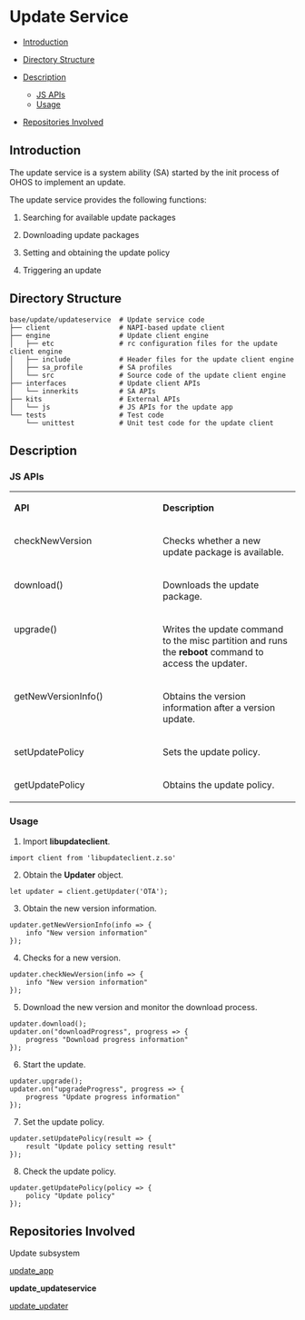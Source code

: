 # Update Service<a name="EN-US_TOPIC_0000001102254666"></a>

-   [Introduction](#section184mcpsimp)
-   [Directory Structure](#section193mcpsimp)
-   [Description](#section208mcpsimp)
    -   [JS APIs](#section210mcpsimp)
    -   [Usage](#section253mcpsimp)

-   [Repositories Involved](#section366mcpsimp)

## Introduction<a name="section184mcpsimp"></a>

The update service is a system ability \(SA\) started by the init process of OHOS to implement an update.

The update service provides the following functions:

1. Searching for available update packages

2. Downloading update packages

3. Setting and obtaining the update policy

4. Triggering an update

## Directory Structure<a name="section193mcpsimp"></a>

```
base/update/updateservice  # Update service code
├── client                 # NAPI-based update client
├── engine                 # Update client engine
│   ├── etc                # rc configuration files for the update client engine
│   ├── include            # Header files for the update client engine
│   ├── sa_profile         # SA profiles
│   └── src                # Source code of the update client engine
├── interfaces             # Update client APIs
│   └── innerkits          # SA APIs 
├── kits                   # External APIs
│   └── js                 # JS APIs for the update app
└── tests                  # Test code
    └── unittest           # Unit test code for the update client
```

## Description<a name="section208mcpsimp"></a>

### JS APIs<a name="section210mcpsimp"></a>

<a name="table212mcpsimp"></a>
<table><tbody><tr id="row217mcpsimp"><td class="cellrowborder" valign="top" width="52%"><p id="p219mcpsimp"><a name="p219mcpsimp"></a><a name="p219mcpsimp"></a><strong id="b6143153974418"><a name="b6143153974418"></a><a name="b6143153974418"></a>API</strong></p>
</td>
<td class="cellrowborder" valign="top" width="48%"><p id="p222mcpsimp"><a name="p222mcpsimp"></a><a name="p222mcpsimp"></a><strong id="b156019475446"><a name="b156019475446"></a><a name="b156019475446"></a>Description</strong></p>
</td>
</tr>
<tr id="row223mcpsimp"><td class="cellrowborder" valign="top" width="52%"><p id="p16387178102716"><a name="p16387178102716"></a><a name="p16387178102716"></a>checkNewVersion</p>
</td>
<td class="cellrowborder" valign="top" width="48%"><p id="p227mcpsimp"><a name="p227mcpsimp"></a><a name="p227mcpsimp"></a>Checks whether a new update package is available.</p>
</td>
</tr>
<tr id="row228mcpsimp"><td class="cellrowborder" valign="top" width="52%"><p id="p1884710150275"><a name="p1884710150275"></a><a name="p1884710150275"></a>download()</p>
</td>
<td class="cellrowborder" valign="top" width="48%"><p id="p232mcpsimp"><a name="p232mcpsimp"></a><a name="p232mcpsimp"></a>Downloads the update package. </p>
</td>
</tr>
<tr id="row233mcpsimp"><td class="cellrowborder" valign="top" width="52%"><p id="p7326722162717"><a name="p7326722162717"></a><a name="p7326722162717"></a>upgrade()</p>
</td>
<td class="cellrowborder" valign="top" width="48%"><p id="p237mcpsimp"><a name="p237mcpsimp"></a><a name="p237mcpsimp"></a>Writes the update command to the misc partition and runs the <strong id="b1069864618574"><a name="b1069864618574"></a><a name="b1069864618574"></a>reboot</strong> command to access the updater.</p>
</td>
</tr>
<tr id="row238mcpsimp"><td class="cellrowborder" valign="top" width="52%"><p id="p4981103002720"><a name="p4981103002720"></a><a name="p4981103002720"></a>getNewVersionInfo()</p>
</td>
<td class="cellrowborder" valign="top" width="48%"><p id="p242mcpsimp"><a name="p242mcpsimp"></a><a name="p242mcpsimp"></a>Obtains the version information after a version update.</p>
</td>
</tr>
<tr id="row243mcpsimp"><td class="cellrowborder" valign="top" width="52%"><p id="p568117524271"><a name="p568117524271"></a><a name="p568117524271"></a>setUpdatePolicy</p>
</td>
<td class="cellrowborder" valign="top" width="48%"><p id="p247mcpsimp"><a name="p247mcpsimp"></a><a name="p247mcpsimp"></a>Sets the update policy.</p>
</td>
</tr>
<tr id="row248mcpsimp"><td class="cellrowborder" valign="top" width="52%"><p id="p19534844192712"><a name="p19534844192712"></a><a name="p19534844192712"></a>getUpdatePolicy</p>
</td>
<td class="cellrowborder" valign="top" width="48%"><p id="p252mcpsimp"><a name="p252mcpsimp"></a><a name="p252mcpsimp"></a>Obtains the update policy.</p>
</td>
</tr>
</tbody>
</table>

### Usage<a name="section253mcpsimp"></a>

1. Import  **libupdateclient**.

```
import client from 'libupdateclient.z.so'
```

2. Obtain the  **Updater**  object.

```
let updater = client.getUpdater('OTA');
```

3. Obtain the new version information.

```
updater.getNewVersionInfo(info => {
	info "New version information"
});
```

4. Checks for a new version.

```
updater.checkNewVersion(info => {
	info "New version information"
});
```

5. Download the new version and monitor the download process.

```
updater.download();
updater.on("downloadProgress", progress => {
	progress "Download progress information"
});
```

6. Start the update.

```
updater.upgrade();
updater.on("upgradeProgress", progress => {
	progress "Update progress information"
});
```

7. Set the update policy.

```
updater.setUpdatePolicy(result => {
	result "Update policy setting result"
});
```

8. Check the update policy.

```
updater.getUpdatePolicy(policy => {
	policy "Update policy"
});
```

## Repositories Involved<a name="section366mcpsimp"></a>

Update subsystem

[update\_app](https://gitee.com/openharmony/update_app)

**update\_updateservice**

[update\_updater](https://gitee.com/openharmony/update_updater)

